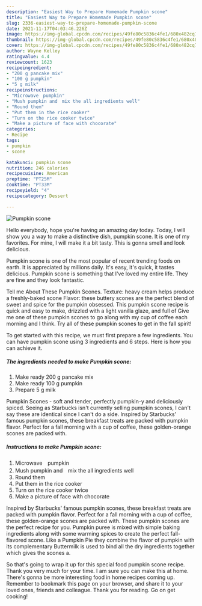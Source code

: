 ```yaml
---
description: "Easiest Way to Prepare Homemade Pumpkin scone"
title: "Easiest Way to Prepare Homemade Pumpkin scone"
slug: 2336-easiest-way-to-prepare-homemade-pumpkin-scone
date: 2021-11-17T04:03:46.226Z
image: https://img-global.cpcdn.com/recipes/49fe80c5836c4fe1/680x482cq70/pumpkin-scone-recipe-main-photo.jpg
thumbnail: https://img-global.cpcdn.com/recipes/49fe80c5836c4fe1/680x482cq70/pumpkin-scone-recipe-main-photo.jpg
cover: https://img-global.cpcdn.com/recipes/49fe80c5836c4fe1/680x482cq70/pumpkin-scone-recipe-main-photo.jpg
author: Wayne Kelley
ratingvalue: 4.4
reviewcount: 1623
recipeingredient:
- "200 g pancake mix"
- "100 g pumpkin"
- "5 g milk"
recipeinstructions:
- "Microwave　pumpkin"
- "Mush pumpkin and　mix the all ingredients well"
- "Round them"
- "Put them in the rice cooker"
- "Turn on the rice cooker twice"
- "Make a picture of face with chocorate"
categories:
- Recipe
tags:
- pumpkin
- scone

katakunci: pumpkin scone 
nutrition: 246 calories
recipecuisine: American
preptime: "PT25M"
cooktime: "PT33M"
recipeyield: "4"
recipecategory: Dessert

---
```



![Pumpkin scone](https://img-global.cpcdn.com/recipes/49fe80c5836c4fe1/680x482cq70/pumpkin-scone-recipe-main-photo.jpg)

Hello everybody, hope you're having an amazing day today. Today, I will show you a way to make a distinctive dish, pumpkin scone. It is one of my favorites. For mine, I will make it a bit tasty. This is gonna smell and look delicious.

Pumpkin scone is one of the most popular of recent trending foods on earth. It is appreciated by millions daily. It's easy, it's quick, it tastes delicious. Pumpkin scone is something that I've loved my entire life. They are fine and they look fantastic.

Tell me About These Pumpkin Scones. Texture: heavy cream helps produce a freshly-baked scone Flavor: these buttery scones are the perfect blend of sweet and spice for the pumpkin obsessed. This pumpkin scone recipe is quick and easy to make, drizzled with a light vanilla glaze, and full of Give me one of these pumpkin scones to go along with my cup of coffee each morning and I think. Try all of these pumpkin scones to get in the fall spirit!


To get started with this recipe, we must first prepare a few ingredients. You can have pumpkin scone using 3 ingredients and 6 steps. Here is how you can achieve it.

<!--inarticleads1-->

##### The ingredients needed to make Pumpkin scone:

1. Make ready 200 g pancake mix
1. Make ready 100 g pumpkin
1. Prepare 5 g milk


Pumpkin Scones - soft and tender, perfectly pumpkin-y and deliciously spiced. Seeing as Starbucks isn&#39;t currently selling pumpkin scones, I can&#39;t say these are identical since I can&#39;t do a side. Inspired by Starbucks&#39; famous pumpkin scones, these breakfast treats are packed with pumpkin flavor. Perfect for a fall morning with a cup of coffee, these golden-orange scones are packed with. 

<!--inarticleads2-->

##### Instructions to make Pumpkin scone:

1. Microwave　pumpkin
1. Mush pumpkin and　mix the all ingredients well
1. Round them
1. Put them in the rice cooker
1. Turn on the rice cooker twice
1. Make a picture of face with chocorate


Inspired by Starbucks&#39; famous pumpkin scones, these breakfast treats are packed with pumpkin flavor. Perfect for a fall morning with a cup of coffee, these golden-orange scones are packed with. These pumpkin scones are the perfect recipe for you. Pumpkin puree is mixed with simple baking ingredients along with some warming spices to create the perfect fall-flavored scone. Like a Pumpkin Pie they combine the flavor of pumpkin with its complementary Buttermilk is used to bind all the dry ingredients together which gives the scones a. 

So that's going to wrap it up for this special food pumpkin scone recipe. Thank you very much for your time. I am sure you can make this at home. There's gonna be more interesting food in home recipes coming up. Remember to bookmark this page on your browser, and share it to your loved ones, friends and colleague. Thank you for reading. Go on get cooking!
